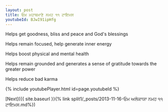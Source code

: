 ```yaml
---
layout: post
title: ਓਮ ਮਹਾਥਮਾਣੇ ਨਮਹ ੧੧ ਟਾਇਮਸ
youtubeId: BJwI91ipHfg
---
```

 
 
Helps get goodness, bliss and peace and God's blessings
 
Helps remain focused, help generate inner energy 
 
Helps boost physical and mental health 
 
Helps remain grounded and generates a sense of gratitude towards the greater power 
 
Helps reduce bad karma
 
 
 
 


{% include youtubePlayer.html id=page.youtubeId %}
 
[Next]({{ site.baseurl }}{% link  split1/_posts/2013-11-16-ਓਮ ਅਲੋਕਾਯਾ ਨਮਹ ੧੧ ਟਾਇਮਸ.md%})
 
